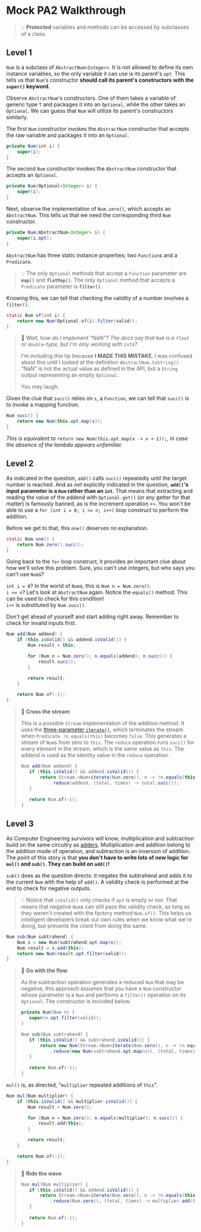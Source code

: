# Mock PA2 Walkthrough

> 💡 **Protected** variables and methods can be accessed by subclasses of a class.

## Level 1

`Num` is a subclass of `AbstractNum<Integer>`. It is not allowed to define its own instance variables, so the only variable it can use is its parent's `opt`. This tells us that `Num`'s constructor **should call its parent's constructors with the `super()` keyword.**

Observe `AbstractNum`'s constructors. One of them takes a variable of generic type `T` and packages it into an `Optional`, while the other takes an `Optional`. We can guess that `Num` will utilize its parent's constructors similarly. 

The first `Num` constructor invokes the `AbstractNum` constructor that accepts the raw variable and packages it into an `Optional`.

```java
private Num(int i) {
    super(i);
}
```

The second `Num` constructor invokes the `AbstractNum` constructor that accepts an `Optional`.

```java
private Num(Optional<Integer> i) {
    super(i);
}
```

Next, observe the implementation of `Num.zero()`, which accepts an `AbstractNum`. This tells us that we need the corresponding third `Num` constructor.

```java
private Num(AbstractNum<Integer> i) {
    super(i.opt);
}
```

`AbstractNum` has three static instance properties; two `Function`s and a `Predicate`.

> 💡 The only `Optional` methods that accept a `Function` parameter are **`map()`** and **`flatMap()`**. The only `Optional` method that accepts a `Predicate` parameter is **`filter()`**.

Knowing this, we can tell that checking the validity of a number involves a `filter()`. 

```java
static Num of(int i) {
    return new Num(Optional.of(i).filter(valid));
}
```

> 💩 *Wait, how do I implement "NaN"? The docs say that `NaN` is a `float` or `double`-type, but I'm only working with `int`s?*
>
> I'm including this tip because **I MADE THIS MISTAKE**. I was confused about this until I looked at the definition `AbstractNum.toString()`. "NaN" is not the actual value as defined in the API, but a `String` output representing an empty `Optional`.
>
> You may laugh.

Given the clue that `succ()` relies on `s`, a `Function`, we can tell that `succ()` is to invoke a mapping function.

```java
Num succ() {
    return new Num(this.opt.map(s));
}
```

*This is equivalent to `return new Num(this.opt.map(x -> x + 1));`, in case the absence of the lambda appears unfamiliar.*

## Level 2

As indicated in the question, `add()` calls `succ()` repeatedly until the target number is reached. And as *not* explicitly indicated in the question, **`add()`'s input parameter is a `Num` rather than an `int`**. That means that extracting and reading the value of the addend with `Optional.get()` (or any getter for that matter) is famously banned, as is the increment operation `++`. You won't be able to use a `for (int i = 0; i <= n; i++)` loop construct to perform the addition.

Before we get to that, this `one()` deserves no explanation.

```java
static Num one() {
    return Num.zero().succ();
}
```

Going back to the `for` loop construct, it provides an important clue about how we'll solve this problem. Sure, you can't use integers, but who says you can't use `Num`s?

`int i = 0`? In the world of `Num`s, this is `Num n = Num.zero()`.  
`i <= n`? Let's look at `AbstractNum` again. Notice the `equals()` method. This can be used to check for this condition!  
`i++` is substituted by `Num.succ()`.  

Don't get ahead of yourself and start adding right away. Remember to check for invalid inputs first.

```java
Num add(Num addend) {
    if (this.isValid() && addend.isValid()) {
        Num result = this;

        for (Num n = Num.zero(); n.equals(addend); n.succ()) {
            result.succ();
        }

        return result;
    }

    return Num.of(-1);
}
```

> 🌊 **Cross the stream**
>
> This is a possible `Stream` implementation of the addition method. It uses the [three-parameter `iterate()`](https://docs.oracle.com/en/java/javase/17/docs/api/java.base/java/util/stream/Stream.html#iterate(T,java.util.function.Predicate,java.util.function.UnaryOperator)), which terminates the stream when `Predicate !n.equals(this)` becomes `false`. This generates a stream of `Num`s from zero to `this`. The `reduce` operation runs `succ()` for every element in the stream, which is the same value as `this`. The addend is used as the identity value in the `reduce` operation.
>
> ```java
> Num add(Num addend) {
>    if (this.isValid() && addend.isValid()) {
>        return Stream.<Num>iterate(Num.zero(), n -> !n.equals(this), n -> n.succ())
>            .reduce(addend, (total, times) -> total.succ());
>    }
>    
>    return Num.of(-1);
> }
> ```

## Level 3

As Computer Engineering survivors will know, multiplication and subtraction build on the same circuitry as [adders](https://www.electronics-tutorials.ws/combination/comb_7.html). Multiplication and addition belong to the addition mode of operation, and subtraction is an inversion of addition. The point of this story is that **you don't have to write lots of new logic for `mul()` and `sub()`. They can build on `add()`!**

`sub()` does as the question directs: it negates the subtrahend and adds it to the current `Num` with the help of `add()`. A validity check is performed at the end to check for negative outputs.

> 💡 Notice that `isValid()` only checks if `opt` is empty or not. That means that negative `Num`s can still pass the validity check, as long as they weren't created with the factory method `Num.of()`. This helps us intelligent developers break our own rules when we know what we're doing, but prevents the client from doing the same.

```java
Num sub(Num subtrahend) {
    Num s = new Num(subtrahend.opt.map(n));
    Num result = s.add(this);
    return new Num(result.opt.filter(valid));
}
```

> 🌊 **Go with the flow**
>
> As the subtraction operation generates a reduced `Num` that may be negative, this approach assumes that you have a `Num` constructor whose parameter is a `Num` and performs a `filter()` operation on its `Optional`. The constructor is included below.
>
> ```java
> private Num(Num n) {
>    super(n.opt.filter(valid));
> }
>
> Num sub(Num subtrahend) {
>    if (this.isValid() && subtrahend.isValid()) {
>        return new Num(Stream.<Num>iterate(Num.zero(), n -> !n.equals(this), n -> n.succ())
>            .reduce(new Num(subtrahend.opt.map(n)), (total, times) -> total.succ()));
>    }
>    
>    return Num.of(-1);
> }
> ```

`mul()` is, as directed, "`multiplier` repeated additions of `this`".

```java
Num mul(Num multiplier) {
    if (this.isValid() && multiplier.isValid()) {
        Num result = Num.zero();

        for (Num n = Num.zero(); n.equals(multiplier); n.succ()) {
            result.add(this);
        }

        return result;
    }

    return Num.of(-1);
}
```

> 🌊 **Ride the wave**
>
> ```java
> Num mul(Num multiplier) {
>    if (this.isValid() && addend.isValid()) {
>        return Stream.<Num>iterate(Num.zero(), n -> !n.equals(this), n -> n.succ())
>            .reduce(Num.zero(), (total, times) -> multiplier.add(total));
>    }
>    
>    return Num.of(-1);
> }
> ```